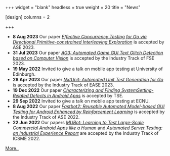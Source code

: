 +++
widget = "blank"
headless = true
weight = 20
title = "News"

[design]
    columns = 2

+++
- **8 Aug 2023** Our paper *[Effective Concurrency Testing for Go via Directional Primitive-constrained Interleaving Exploration](publication/gopie)* is accepted by ASE 2023.
- **31 Jul 2023** Our paper *[AG3: Automated Game GUI Text Glitch Detection based on Computer Vision](publication/ag3)* is accepted by the Industry Track of FSE 2023.
- **19 May 2022** Invited to give a talk on mobile app testing at University of Edinburgh.
- **28 Apr 2023** Our paper *[NxtUnit: Automated Unit Test Generation for Go](publication/nxtunit)* is accepted by the Industry Track of EASE 2023.
- **19 Dec 2022** Our paper *[Characterizing and Finding SystemSetting-Related Defects in Android Apps](publication/tse22/)* is accepted by TSE.
- **29 Sep 2022** Invited to give a talk on mobile app testing at ECNU.
- **8 Aug 2022** Our paper *[Fastbot2: Reusable Automated Model-based GUI Testing for Android Enhanced by Reinforcement Learning](publication/fastbot2/)* is accepted by the Industry Track of ASE 2022.
- **22 Jun 2022** Our papers *[MUBot: Learning to Test Large-Scale Commercial Android Apps like a Human](publication/mubot/)* and *[Automated Server Testing: an Industrial Experience Report](publication/sit/)* are accepted by the Industry Track of ICSME 2022.

<div style="display:none" id="more_news">

- **05 Jul 2021** Joined ByteDance as a Tech Expert / Senior Researcher within the Quality Lab
- **30 Jun 2021** Our paper *[Testing Smart Contracts: Which Technique Performs Best?](https://dl.acm.org/doi/10.1145/3475716.3475779)* is accepted by ESEM 2021.
- **15 Jun 2021** Our paper *[CAT: Change-focused Android GUI Testing](https://ieeexplore.ieee.org/abstract/document/9609107/)* is accepted by ICSME 2021.
- **28 Dec 2020** Started project with ByteDance on Android testing.
- **23 Nov 2020** Started part-time programming language research intern at Huawei Edinburgh Research Centre mentored by Dan Ghica, the PL group lead.
- **20 Jan 2020** Our paper *[Automated Test Generation for OpenCL Kernels Using Fuzzing and Constraint Solving](https://dl.acm.org/doi/abs/10.1145/3366428.3380768)* is accepted by PPoPP’s GPGPU Workshop 2020.
- **28 Oct 2019** Joined Huawei London Research Centre as a Mobile GPU Intern mentored by Graham Connor, the Chief GPU Scientist.
- **30 Sep 2019** Our papers *[SIF: A Framework for Solidity Contract Instrumentation and Analysis](https://ieeexplore.ieee.org/document/8945726)* and *[SolAnalyser: A Framework for Analysing and Testing Smart Contracts](https://ieeexplore.ieee.org/document/8945725)* are accepted by APSEC 2019.
- **31 Jul 2019** We are excited to release **[SIF](https://github.com/chao-peng/Sif)** - a code analysis and instrumentation framework for Solidity smart contracts.
- **30 May 2019** My PhD research proposal *[On the Correctness of GPU programs](https://chao-peng.github.io/publication/isstads/)* is accepted by ISSTA 2019 Doctoral Symposium.
- **24 Jan 2019** Our paper *[CLTestCheck: Measuring Test Effectiveness for GPU Kernels](https://chao-peng.github.io/publication/cltestcheck/)* is accepted by FASE 2019.
- **01 Sep 2017** Started my PhD at University of Edinburgh with Dr. Ajitha Rajan fully funded by School of Informatics Scholarship.
- **17 Nov 2016** Our Team EPCC selected to participate in the final round of the ISC Student Cluster Competition.

</div>
<script>
    function handleNews() {
        button_more = document.getElementById("button_more");
        news = document.getElementById("more_news");
        if (button_more.innerHTML == "More..") {
            button_more.innerHTML = "Hide";
            news.style.display="block";
        } else {
            button_more.innerHTML = "More..";
            news.style.display="none";
        }
    }
</script>
<u><a onclick="handleNews()" id="button_more">More..</a></u>
